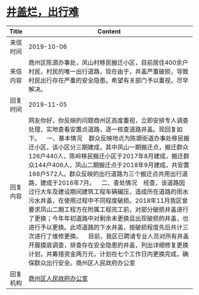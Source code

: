 # <a href="http://www.shangluo.gov.cn/zmhd/ldxxxx.jsp?urltype=leadermail.LeaderMailContentUrl&wbtreeid=1112&leadermailid=5480">井盖烂，出行难</a>
| Title |                                                                                                                                                                                                                                            Content                                                                                                                                                                                                                                            |
|:-----:|-----------------------------------------------------------------------------------------------------------------------------------------------------------------------------------------------------------------------------------------------------------------------------------------------------------------------------------------------------------------------------------------------------------------------------------------------------------------------------------------------|
| 来信时间  | 2019-10-06                                                                                                                                                                                                                                                                                                                                                                                                                                                                                    |
| 来信内容  | 商州区陈源办事处，凤山村移民搬迁小区，目前居住400余户村民，村民的唯一出行道路，现在由于，井盖严重破损，导致村民出行存在严重的安全隐患。希望有关部门予以重视，尽早解决。                                                                                                                                                                                                                                                                                                                                                                                                         |
| 回复时间  | 2019-11-05                                                                                                                                                                                                                                                                                                                                                                                                                                                                                    |
| 回复内容  | 网友你好，你反映的问题商州区高度重视，立即安排专人调查处理，实地查看安置点道路，逐一核查道路井盖。现回复如下。    一、基本情况    群众反映地点为陈塬街道办事处移民搬迁小区，该小区分三期建成，其中凤山一期搬迁点，搬迁群众126户440人，陈岭移民搬迁小区于2017年8月建成，搬迁群众144户406人，凤山二期搬迁点于2018年9月建成，共安置168户572人。群众反映的出行道路为三个搬迁点共用出行道路，建成于2016年7月。    二、查处情况    经查，该道路因过行大车及建设期间建筑工程车辆碾压，造成所在道路的雨水污水井盖，在使用过程中不同程度破损。2018年11月我区曾要求凤山二期工程方在附属工程完工前，对部分破损井盖进行了更换；今年年初道路中对剩余未更换且出现破损的井盖，也进行予以更换。此项道路的下水井盖，按破损程度先后共计三次进行了维修更换。    目前，我区已聘请专业人员对所有井盖开展摸底调查，排查存在安全隐患的井盖，列出详细修复更换计划，并筹措资金两万元，计划在七个工作日内更换完成，确保群众出行安全。商州区人民政府办公室 |
| 回复机构  | <a href="../../categories/agencies/商州区人民政府办公室.md">商州区人民政府办公室</a>                                                                                                                                                                                                                                                                                                                                                                                                                                |